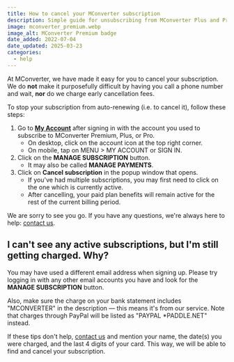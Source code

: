 ```yaml
---
title: How to cancel your MConverter subscription
description: Simple guide for unsubscribing from MConverter Plus and Pro. You'll learn how to stop your subscription from automatically renewing.
image: mconverter_premium.webp
image_alt: MConverter Premium badge
date_added: 2022-07-04
date_updated: 2025-03-23
categories:
  - help
---
```


At MConverter, we have made it easy for you to cancel your subscription. We do **not** make it purposefully difficult by having you call a phone number and wait, **nor** do we charge early cancellation fees.

To stop your subscription from auto-renewing (i.e. to cancel it), follow these steps:
1. Go to **[My Account](#account)** after signing in with the account you used to subscribe to MConverter Premium, Plus, or Pro.
    - On desktop, click on the account icon at the top right corner.
    - On mobile, tap on MENU > MY ACCOUNT or SIGN IN.
2. Click on the **MANAGE SUBSCRIPTION** button.
    - It may also be called **MANAGE PAYMENTS**.
3. Click on **Cancel subscription** in the popup window that opens.
    - If you've had multiple subscriptions, you may first need to click on the one which is currently active.
    - After cancelling, your paid plan benefits will remain active for the rest of the current billing period.

We are sorry to see you go. If you have any questions, we're always here to help: [contact us](#legal).

## I can't see any active subscriptions, but I'm still getting charged. Why?

You may have used a different email address when signing up. Please try logging in with any other email accounts you have and look for the **MANAGE SUBSCRIPTION** button.

Also, make sure the charge on your bank statement includes "MCONVERTER" in the description — this means it's from our service. Note that charges through PayPal will be listed as "PAYPAL *PADDLE.NET" instead.

If these tips don't help, [contact us](#legal) and mention your name, the date(s) you were charged, and the last 4 digits of your card. This way, we will be able to find and cancel your subscription.